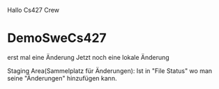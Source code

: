 Hallo Cs427 Crew
# DemoSweCs427

erst mal eine Änderung
Jetzt noch eine lokale Änderung

Staging Area(Sammelplatz für Änderungen):  Ist in "File Status" wo man seine "Änderungen" hinzufügen kann. 


